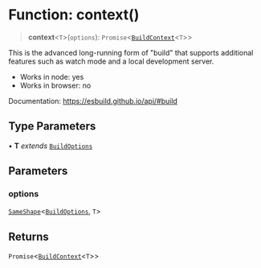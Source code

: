 # Function: context()

> **context**\<`T`\>(`options`): `Promise`\<[`BuildContext`](../interfaces/BuildContext.md)\<`T`\>\>

This is the advanced long-running form of "build" that supports additional
features such as watch mode and a local development server.

- Works in node: yes
- Works in browser: no

Documentation: https://esbuild.github.io/api/#build

## Type Parameters

• **T** _extends_ [`BuildOptions`](../interfaces/BuildOptions.md)

## Parameters

### options

[`SameShape`](../type-aliases/SameShape.md)\<[`BuildOptions`](../interfaces/BuildOptions.md), `T`\>

## Returns

`Promise`\<[`BuildContext`](../interfaces/BuildContext.md)\<`T`\>\>
